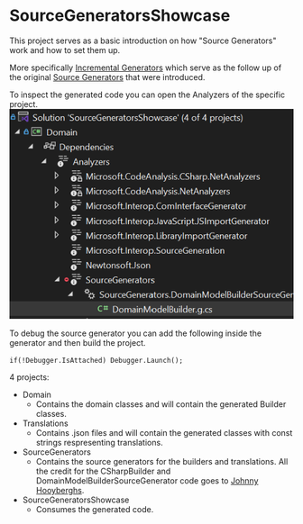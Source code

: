 # SourceGeneratorsShowcase
This project serves as a basic introduction on how "Source Generators" work and how to set them up.

More specifically [Incremental Generators](https://github.com/dotnet/roslyn/blob/main/docs/features/incremental-generators.md) which serve as the follow up of the original [Source Generators](https://github.com/dotnet/roslyn/blob/main/docs/features/source-generators.md) that were introduced.

To inspect the generated code you can open the Analyzers of the specific project.
![Generated file](generated_code.png)

To debug the source generator you can add the following inside the generator and then build the project.
```
if(!Debugger.IsAttached) Debugger.Launch();
```

4 projects:
- Domain
    - Contains the domain classes and will contain the generated Builder classes.
- Translations
    - Contains .json files and will contain the generated classes with const strings respresenting translations.
- SourceGenerators
    - Contains the source generators for the builders and translations.
    All the credit for the CSharpBuilder and DomainModelBuilderSourceGenerator code goes to [Johnny Hooyberghs](https://github.com/Djohnnie).
- SourceGeneratorsShowcase
    - Consumes the generated code.
